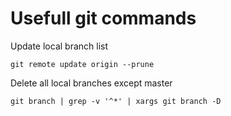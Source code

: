 # Usefull git commands
Update local branch list
```
git remote update origin --prune
```

Delete all local branches except master
```
git branch | grep -v '^*' | xargs git branch -D
```
